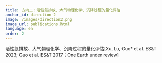 ```yaml
---
title: 方向二：活性氮排放、大气物理化学、沉降过程的量化评估
anchor_id: direction-2
image: /images/direction2.png
image_url: publications.html
language: en
order: 2
---
```


活性氮排放、大气物理化学、沉降过程的量化评估[Xu, Lu, Guo* et al. ES&T 2023; Guo et al. ES&T 2017；One Earth under review]

